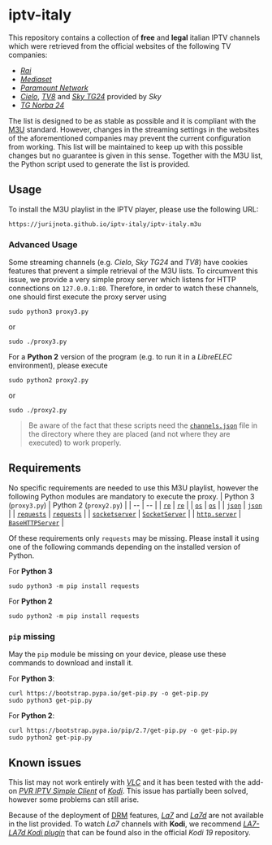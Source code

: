# iptv-italy
This repository contains a collection of **free** and **legal** italian IPTV channels which were retrieved from the official websites of the following TV companies:
- [*Rai*](https://www.raiplay.it/dirette)
- [*Mediaset*](https://www.mediasetplay.mediaset.it/diretta)
- [*Paramount Network*](https://www.paramountnetwork.it/diretta-tv/wp5pr2)
- [*Cielo*](https://www.cielotv.it/streaming.html), [*TV8*](https://tv8.it/streaming.html?zoneid=menu_streaming) and [*Sky TG24*](https://video.sky.it/diretta/tg24) provided by *Sky*
- [*TG Norba 24*](http://www.norbaonline.it/live.php?diretta=tgnorba)

The list is designed to be as stable as possible and it is compliant with the [M3U](https://en.wikipedia.org/wiki/M3U) standard. However, changes in the streaming settings in the websites of the aforementioned companies may prevent the current configuration from working. This list will be maintained to keep up with this possible changes but no guarantee is given in this sense. Together with the M3U list, the Python script used to generate the list is provided.

## Usage
To install the M3U playlist in the IPTV player, please use the following URL:
```
https://jurijnota.github.io/iptv-italy/iptv-italy.m3u
```

### Advanced Usage
Some streaming channels (e.g. *Cielo*, *Sky TG24* and *TV8*) have cookies features that prevent a simple retrieval of the M3U lists. To circumvent this issue, we provide a very simple proxy server which listens for HTTP connections on `127.0.0.1:80`. Therefore, in order to watch these channels, one should first execute the proxy server using
```
sudo python3 proxy3.py
```
or
```
sudo ./proxy3.py
```
For a **Python 2** version of the program (e.g. to run it in a *LibreELEC* environment), please execute
```
sudo python2 proxy2.py
```
or
```
sudo ./proxy2.py
```
> Be aware of the fact that these scripts need the [`channels.json`](https://github.com/jurijnota/iptv-italy/blob/main/channels.json) file in the directory where they are placed (and not where they are executed) to work properly.

## Requirements
No specific requirements are needed to use this M3U playlist, however the following Python modules are mandatory to execute the proxy.
| Python 3 (`proxy3.py`) | Python 2 (`proxy2.py`) |
| -- | -- |
| [`re`](https://docs.python.org/3/library/re.html) | [`re`](https://docs.python.org/2.7/library/re.html) |
| [`os`](https://docs.python.org/3.9/library/os.html) | [`os`](https://docs.python.org/2.7/library/os.html) |
| [`json`](https://docs.python.org/3.9/library/json.html) | [`json`](https://docs.python.org/2.7/library/json.html) |
| [`requests`](https://docs.python-requests.org/en/master/index.html) | [`requests`](https://docs.python-requests.org/en/master/index.html) |
| [`socketserver`](https://docs.python.org/3.9/library/socketserver.html) | [`SocketServer`](https://docs.python.org/2.7/library/socketserver.html) |
| [`http.server`](https://docs.python.org/3.9/library/http.server.html) | [`BaseHTTPServer`](https://docs.python.org/2.7/library/basehttpserver.html) |

Of these requirements only `requests` may be missing. Please install it using one of the following commands depending on the installed version of Python.

For **Python 3**
```
sudo python3 -m pip install requests
```
For **Python 2**
```
sudo python2 -m pip install requests
```

### `pip` missing
May the `pip` module be missing on your device, please use these commands to download and install it.

For **Python 3**:
```
curl https://bootstrap.pypa.io/get-pip.py -o get-pip.py
sudo python3 get-pip.py
```
For **Python 2**:
```
curl https://bootstrap.pypa.io/pip/2.7/get-pip.py -o get-pip.py
sudo python2 get-pip.py
```

## Known issues
This list may not work entirely with [*VLC*](https://www.videolan.org/vlc/) and it has been tested with the add-on [*PVR IPTV Simple Client*](https://kodi.wiki/view/Add-on:PVR_IPTV_Simple_Client) of [*Kodi*](https://kodi.tv/). This issue has partially been solved, however some problems can still arise.

Because of the deployment of [DRM](https://it.wikipedia.org/wiki/Digital_rights_management) features, [*La7*](https://www.la7.it/dirette-tv) and [*La7d*](https://www.la7.it/live-la7d) are not available in the list provided. To watch *La7* channels with **Kodi**, we recommend [*LA7-LA7d Kodi plugin*](https://github.com/luivit/plugin.video.rivedila7) that can be found also in the official *Kodi 19* repository.
